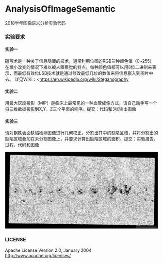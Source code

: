 # AnalysisOfImageSemantic



2018学年图像语义分析实验代码



### 实验要求

#### 实验一

隐写术是一种关于信息隐藏的技术，通常利用位图的RGB三种颜色值（0~255）在微小改变的情况下难以被人眼察觉的特点。每种颜色值都可以用8位二进制来表示，而最低有效位LSB技术就是通过修改最低几位的数值来将信息嵌入到图片中去。 
详见WiKi：<https://en.wikipedia.org/wiki/Steganography

#### 实验二

用最大灰度投影（MIP）是临床上最常见的一种血管成像方式，请自己动手写一个将三维数据投影到X,Y，Z三个平面的程序。提交：代码和3张输出图像

#### 实验三

请对钢铁表面缺陷检测图像进行几何校正，分割出其中的缺陷区域，并将分割出的缺陷区域叠加在未分割图像上，并要求计算出缺陷区域的面积。提交：实验报告，过程，代码和图像

![LAB2图片](./resources/lab2.jpg)





### LICENSE

Apache License
Version 2.0, January 2004
http://www.apache.org/licenses/



​	


